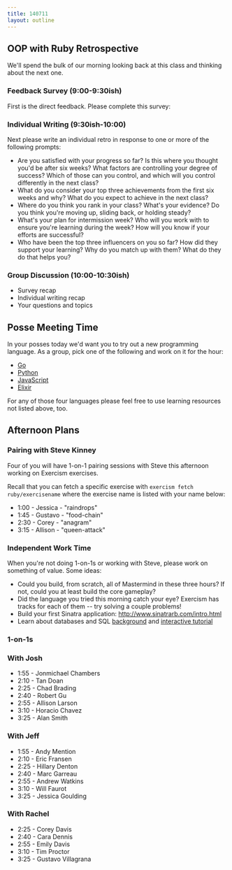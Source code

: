 ```yaml
---
title: 140711
layout: outline
---
```


## OOP with Ruby Retrospective

We'll spend the bulk of our morning looking back at this class and thinking
about the next one.

### Feedback Survey (9:00-9:30ish)

First is the direct feedback. Please complete this survey:

### Individual Writing (9:30ish-10:00)

Next please write an individual retro in response to one or more of the following
prompts:

* Are you satisfied with your progress so far? Is this where you thought you'd
be after six weeks? What factors are controlling your degree of success? Which
of those can you control, and which will you control differently in the next
class?
* What do you consider your top three achievements from the first six weeks and
why? What do you expect to achieve in the next class?
* Where do you think you rank in your class? What's your evidence? Do you think
you're moving up, sliding back, or holding steady?
* What's your plan for intermission week? Who will you work with to ensure
you're learning during the week? How will you know if your efforts are
successful?
* Who have been the top three influencers on you so far? How did they support
your learning? Why do you match up with them? What do they do that helps you?

### Group Discussion (10:00-10:30ish)

* Survey recap
* Individual writing recap
* Your questions and topics

## Posse Meeting Time

In your posses today we'd want you to try out a new programming language. As
a group, pick one of the following and work on it for the hour:

* [Go](http://www.golang-book.com/1/index.htm)
* [Python](https://docs.python.org/2/tutorial/)
* [JavaScript](http://www.codecademy.com/en/tracks/javascript)
* [Elixir](http://elixir-lang.org/getting_started/1.html)

For any of those four languages please feel free to use learning resources
not listed above, too.

## Afternoon Plans

### Pairing with Steve Kinney

Four of you will have 1-on-1 pairing sessions with Steve this afternoon working
on Exercism exercises.

Recall that you can fetch a specific exercise with `exercism fetch ruby/exercisename`
where the exercise name is listed with your name below:

* 1:00 - Jessica - "raindrops"
* 1:45 - Gustavo - "food-chain"
* 2:30 - Corey - "anagram"
* 3:15 - Allison - "queen-attack"

### Independent Work Time

When you're not doing 1-on-1s or working with Steve, please work on something of
value. Some ideas:

* Could you build, from scratch, all of Mastermind in these three hours? If not,
could you at least build the core gameplay?
* Did the language you tried this morning catch your eye? Exercism has tracks for
each of them -- try solving a couple problems!
* Build your first Sinatra application: http://www.sinatrarb.com/intro.html
* Learn about databases and SQL [background](http://databases.about.com/od/sql/a/sql.htm) and [interactive tutorial](http://sqlzoo.net/wiki/Main_Page)

### 1-on-1s

### With Josh

* 1:55 - Jonmichael Chambers
* 2:10 - Tan Doan
* 2:25 - Chad Brading
* 2:40 - Robert Gu
* 2:55 - Allison Larson
* 3:10 - Horacio Chavez
* 3:25 - Alan Smith

### With Jeff

* 1:55 - Andy Mention
* 2:10 - Eric Fransen
* 2:25 - Hillary Denton
* 2:40 - Marc Garreau
* 2:55 - Andrew Watkins
* 3:10 - Will Faurot
* 3:25 - Jessica Goulding

### With Rachel

* 2:25 - Corey Davis
* 2:40 - Cara Dennis
* 2:55 - Emily Davis
* 3:10 - Tim Proctor
* 3:25 - Gustavo Villagrana
